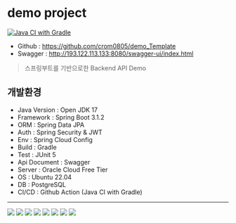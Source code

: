 # demo project 
[![Java CI with Gradle](https://github.com/crom0805/demo_Template/actions/workflows/gradle.yml/badge.svg)](https://github.com/crom0805/demo_Template/actions/workflows/gradle.yml)
- Github : https://github.com/crom0805/demo_Template
- Swagger : http://193.122.113.133:8080/swagger-ui/index.html

> 스프링부트를 기반으로한 Backend API Demo

## 개발환경
- Java Version : Open JDK 17
- Framework : Spring Boot 3.1.2
- ORM : Spring Data JPA
- Auth : Spring Security & JWT
- Env : Spring Cloud Config
- Build : Gradle
- Test : JUnit 5
- Api Document : Swagger
- Server : Oracle Cloud Free Tier
- OS : Ubuntu 22.04
- DB : PostgreSQL
- CI/CD : Github Action (Java CI with Gradle)

---
<img src="https://img.shields.io/badge/openjdk-437291?style=for-the-badge&logo=openjdk&logoColor=white">
<img src="https://img.shields.io/badge/spring boot-6DB33F?style=for-the-badge&logo=springboot&logoColor=white">
<img src="https://img.shields.io/badge/spring security-6DB33F?style=for-the-badge&logo=springsecurity&logoColor=white">
<img src="https://img.shields.io/badge/swagger-85EA2D?style=for-the-badge&logo=swagger&logoColor=black">
<img src="https://img.shields.io/badge/gradle-02303A?style=for-the-badge&logo=gradle&logoColor=white">
<img src="https://img.shields.io/badge/oracle cloud-F80000?style=for-the-badge&logo=oracle&logoColor=white">
<img src="https://img.shields.io/badge/ubuntu-E95420?style=for-the-badge&logo=ubuntu&logoColor=white">
<img src="https://img.shields.io/badge/postgresql-4169E1?style=for-the-badge&logo=postgresql&logoColor=white">
